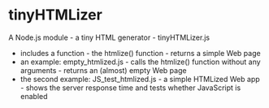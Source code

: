 # tinyHTMLizer
A Node.js module - a tiny HTML generator - tinyHTMLizer.js
* includes a function - the htmlize() function - returns a simple Web page
* an example: empty_htmlized.js - calls the htmlize() function without any arguments - returns an (almost) empty Web page
* the second example: JS_test_htmlized.js - a simple HTMLized Web app - shows the server response time and tests whether JavaScript is enabled
